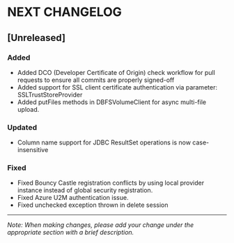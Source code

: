 # NEXT CHANGELOG

## [Unreleased]

### Added
- Added DCO (Developer Certificate of Origin) check workflow for pull requests to ensure all commits are properly signed-off
- Added support for SSL client certificate authentication via parameter: SSLTrustStoreProvider
- Added putFiles methods in DBFSVolumeClient for async multi-file upload.

### Updated
- Column name support for JDBC ResultSet operations is now case-insensitive

### Fixed
- Fixed Bouncy Castle registration conflicts by using local provider instance instead of global security registration.
- Fixed Azure U2M authentication issue.
- Fixed unchecked exception thrown in delete session

---
*Note: When making changes, please add your change under the appropriate section with a brief description.* 
